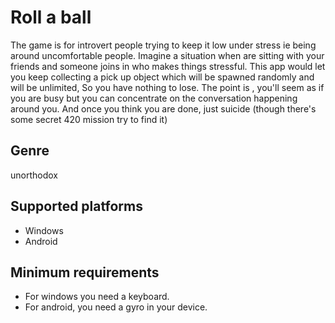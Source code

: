 # Roll a ball
The game is for introvert people trying to keep it low under stress ie being around uncomfortable people. Imagine a situation when are sitting with your friends and someone joins in who makes things stressful. This app would let you keep collecting a pick up object which will be spawned randomly and will be unlimited, So you have nothing to lose. The point is , you'll seem as if you are busy but you can concentrate on the conversation happening around you. And once you think you are done, just suicide (though there's some secret 420 mission try to find it)

## Genre
unorthodox

## Supported platforms
* Windows
* Android

## Minimum requirements
* For windows you need a keyboard. 
* For android, you need a gyro in your device.




